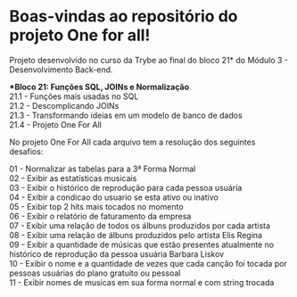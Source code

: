 # Boas-vindas ao repositório do projeto One for all!
Projeto desenvolvido no curso da Trybe ao final do bloco 21* do Módulo 3 - Desenvolvimento Back-end.<br>

<strong>*Bloco 21: Funções SQL, JOINs e Normalização</strong><br>
 21.1 - Funções mais usadas no SQL<br>
 21.2 - Descomplicando JOINs <br>
 21.3 - Transformando ideias em um modelo de banco de dados<br>
 21.4 - Projeto One For All<br>
 
 No projeto One For All cada arquivo tem a resolução dos seguintes desafios: <br>
 
01 - Normalizar as tabelas para a 3ª Forma Normal	<br>
02 - Exibir as estatísticas musicais	<br>
03 - Exibir o histórico de reprodução para cada pessoa usuária	<br>
04 - Exibir a condicao do usuario se esta ativo ou inativo	<br>
05 - Exibir top 2 hits mais tocados no momento	<br>
06 - Exibir o relatório de faturamento da empresa	<br>
07 - Exibir uma relação de todos os álbuns produzidos por cada artista <br>
08 - Exibir uma relação de álbuns produzidos pelo artista Elis Regina	<br>
09 - Exibir a quantidade de músicas que estão presentes atualmente no histórico de reprodução da pessoa usuária Barbara Liskov	<br>
10 - Exibir o nome e a quantidade de vezes que cada canção foi tocada por pessoas usuárias do plano gratuito ou pessoal	<br>
11 - Exibir nomes de musicas em sua forma normal e com string trocada <br>
